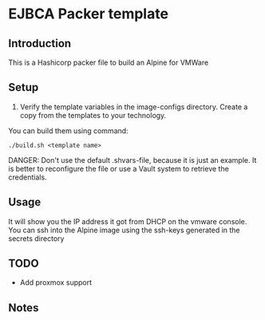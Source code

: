 EJBCA Packer template
=====================

Introduction
------------

This is a Hashicorp packer file to build an Alpine for VMWare

Setup
-----

1) Verify the template variables in the image-configs directory. Create a copy from the templates to your technology.

You can build them using command:
```
./build.sh <template name>
```

DANGER: 
Don't use the default .shvars-file, because it is just an example. It is better to reconfigure the file or use a Vault system to retrieve the credentials.

Usage
-----

It will show you the IP address it got from DHCP on the vmware console. You can ssh into the Alpine image using the ssh-keys generated in the secrets directory

TODO
----
- Add proxmox support

Notes
-----